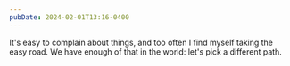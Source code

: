 ```yaml
---
pubDate: 2024-02-01T13:16-0400
---
```


It's easy to complain about things, and too often I find myself taking the easy
road. We have enough of that in the world: let's pick a different path.

